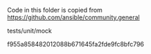 Code in this folder is copied from https://github.com/ansible/community.general

tests/unit/mock

f955a858482012088b671645fa2fde9fc8bfc796